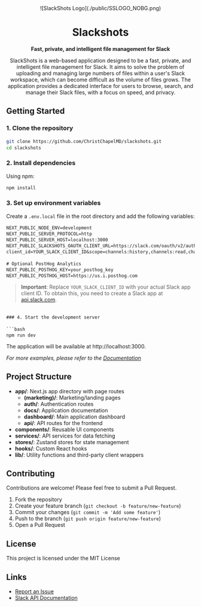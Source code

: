 <div align="center">
![SlackShots Logo](./public/SSLOGO_NOBG.png)

# Slackshots

**Fast, private, and intelligent file management for Slack**


SlackShots is a web-based application designed to be a fast, private, and intelligent file management for Slack. It aims to solve the problem of uploading and managing large numbers of files within a user's Slack workspace, which can become difficult as the volume of files grows. The application provides a dedicated interface for users to browse, search, and manage their Slack files, with a focus on speed, and privacy.
</div>


## Getting Started

### 1. Clone the repository

```bash
git clone https://github.com/ChristChapelMD/slackshots.git
cd slackshots
```

### 2. Install dependencies


Using npm:
```bash
npm install
```

### 3. Set up environment variables

Create a `.env.local` file in the root directory and add the following variables:

```
NEXT_PUBLIC_NODE_ENV=development
NEXT_PUBLIC_SERVER_PROTOCOL=http
NEXT_PUBLIC_SERVER_HOST=localhost:3000
NEXT_PUBLIC_SLACKSHOTS_OAUTH_CLIENT_URL=https://slack.com/oauth/v2/authorize?client_id=YOUR_SLACK_CLIENT_ID&scope=channels:history,channels:read,chat:write,files:read,files:write,groups:history,groups:read,im:read,mpim:read,users:read,users:read.email,channels:join&user_scope=

# Optional PostHog Analytics
NEXT_PUBLIC_POSTHOG_KEY=your_posthog_key
NEXT_PUBLIC_POSTHOG_HOST=https://us.i.posthog.com
```

> **Important**: Replace `YOUR_SLACK_CLIENT_ID` with your actual Slack app client ID. To obtain this, you need to create a Slack app at [api.slack.com](https://api.slack.com/apps).
```

### 4. Start the development server

```bash
npm run dev
```

The application will be available at http://localhost:3000.

_For more examples, please refer to the [Documentation](https://slackshots.app/docs)_

## Project Structure
- **app/**: Next.js app directory with page routes
  - **(marketing)/**: Marketing/landing pages
  - **auth/**: Authentication routes
  - **docs/**: Application documentation
  - **dashboard/**: Main application dashboard
  - **api/**: API routes for the frontend
- **components/**: Reusable UI components
- **services/**: API services for data fetching
- **stores/**: Zustand stores for state management
- **hooks/**: Custom React hooks
- **lib/**: Utility functions and third-party client wrappers

## Contributing

Contributions are welcome! Please feel free to submit a Pull Request.

1. Fork the repository
2. Create your feature branch (`git checkout -b feature/new-feature`)
3. Commit your changes (`git commit -m 'Add some feature'`)
4. Push to the branch (`git push origin feature/new-feature`)
5. Open a Pull Request

## License

This project is licensed under the MIT License

## Links
- [Report an Issue](https://github.com/ChristChapelMD/slackshots/issues)
- [Slack API Documentation](https://api.slack.com/docs)
